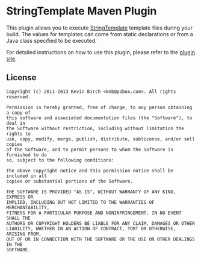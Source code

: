 StringTemplate Maven Plugin
===

This plugin allows you to execute [StringTemplate](http://www.stringtemplate.org/) template files during your
build. The values for templates can come from static declarations or from a Java class specified to be executed.

For detailed instructions on how to use this plugin, please refer to the
[plugin site](http://kevinbirch.github.com/string-template-maven-plugin/).

## License

```
Copyright (c) 2011-2013 Kevin Birch <kmb@pobox.com>. All rights reserved.

Permission is hereby granted, free of charge, to any person obtaining a copy of
this software and associated documentation files (the "Software"), to deal in
the Software without restriction, including without limitation the rights to
use, copy, modify, merge, publish, distribute, sublicense, and/or sell copies
of the Software, and to permit persons to whom the Software is furnished to do
so, subject to the following conditions:

The above copyright notice and this permission notice shall be included in all
copies or substantial portions of the Software.

THE SOFTWARE IS PROVIDED "AS IS", WITHOUT WARRANTY OF ANY KIND, EXPRESS OR
IMPLIED, INCLUDING BUT NOT LIMITED TO THE WARRANTIES OF MERCHANTABILITY,
FITNESS FOR A PARTICULAR PURPOSE AND NONINFRINGEMENT. IN NO EVENT SHALL THE
AUTHORS OR COPYRIGHT HOLDERS BE LIABLE FOR ANY CLAIM, DAMAGES OR OTHER
LIABILITY, WHETHER IN AN ACTION OF CONTRACT, TORT OR OTHERWISE, ARISING FROM,
OUT OF OR IN CONNECTION WITH THE SOFTWARE OR THE USE OR OTHER DEALINGS IN THE
SOFTWARE.
```